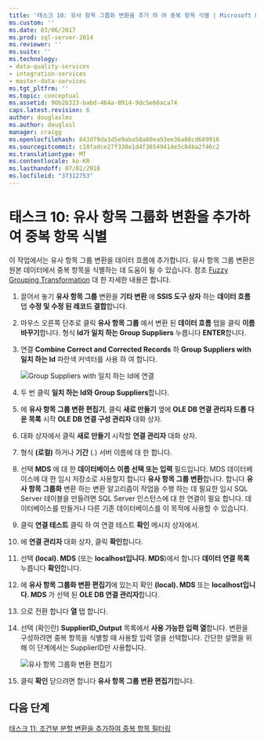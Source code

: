```yaml
---
title: '태스크 10: 유사 항목 그룹화 변환을 추가 하 여 중복 항목 식별 | Microsoft Docs'
ms.custom: ''
ms.date: 03/06/2017
ms.prod: sql-server-2014
ms.reviewer: ''
ms.suite: ''
ms.technology:
- data-quality-services
- integration-services
- master-data-services
ms.tgt_pltfrm: ''
ms.topic: conceptual
ms.assetid: 90b2b323-babd-464a-8914-9dc5e66aca74
caps.latest.revision: 6
author: douglaslms
ms.author: douglasl
manager: craigg
ms.openlocfilehash: 843d79da1d5e9aba58a80ea93ee36a68cd689916
ms.sourcegitcommit: c18fadce27f330e1d4f36549414e5c84ba2f46c2
ms.translationtype: MT
ms.contentlocale: ko-KR
ms.lasthandoff: 07/02/2018
ms.locfileid: "37312753"
---
```

# <a name="task-10-adding-fuzzy-group-transform-to-identify-duplicates"></a>태스크 10: 유사 항목 그룹화 변환을 추가하여 중복 항목 식별
  이 작업에서는 유사 항목 그룹 변환을 데이터 흐름에 추가합니다. 유사 항목 그룹 변환은 원본 데이터에서 중복 항목을 식별하는 데 도움이 될 수 있습니다. 참조 [Fuzzy Grouping Transformation](http://msdn.microsoft.com/library/ms141764.aspx) 대 한 자세한 내용은 합니다.  
  
1.  끌어서 놓기 **유사 항목 그룹** 변환을 **기타 변환** 에 **SSIS 도구 상자** 하는 **데이터 흐름** 탭  **수정 및 수정 된 레코드 결합**합니다.  
  
2.  마우스 오른쪽 단추로 클릭 **유사 항목 그룹** 에서 변환 된 **데이터 흐름** 탭을 클릭 **이름 바꾸기**합니다. 형식 **Id가 일치 하는 Group Suppliers** 누릅니다 **ENTER**합니다.  
  
3.  연결 **Combine Correct and Corrected Records** 하 **Group Suppliers with 일치 하는 Id** 파란색 커넥터를 사용 하 여 합니다.  
  
     ![Group Suppliers with 일치 하는 Id에 연결](../../2014/tutorials/media/et-addingfgttoidentifyduplicates-01.jpg "Group Suppliers with 일치 하는 Id에 연결")  
  
4.  두 번 클릭 **일치 하는 Id와 Group Suppliers**합니다.  
  
5.  에 **유사 항목 그룹 변환 편집기**, 클릭 **새로 만들기** 옆에 **OLE DB 연결 관리자 드롭 다운 목록** 시작 **OLE DB 연결 구성 관리자** 대화 상자.  
  
6.  대화 상자에서 클릭 **새로 만들기** 시작할 **연결 관리자** 대화 상자.  
  
7.  형식 **(로컬)** 하거나 **기간** (.) 서버 이름에 대 한 합니다.  
  
8.  선택 **MDS** 에 대 한 **데이터베이스 이름 선택 또는 입력** 필드입니다. MDS 데이터베이스에 대 한 임시 저장소로 사용할지 합니다 **유사 항목 그룹 변환**합니다. 합니다 **유사 항목 그룹화** 변환 하는 변환 알고리즘이 작업을 수행 하는 데 필요한 임시 SQL Server 테이블을 만들려면 SQL Server 인스턴스에 대 한 연결이 필요 합니다. 데이터베이스를 만들거나 다른 기존 데이터베이스를 이 목적에 사용할 수 있습니다.  
  
9. 클릭 **연결 테스트** 클릭 하 여 연결 테스트 **확인** 메시지 상자에서.  
  
10. 에 **연결 관리자** 대화 상자, 클릭 **확인**합니다.  
  
11. 선택 **(local). MDS** (또는 **localhost입니다. MDS**)에서 합니다 **데이터 연결 목록** 누릅니다 **확인**합니다.  
  
12. 에 **유사 항목 그룹화 변환 편집기**에 있는지 확인 **(local). MDS** 또는 **localhost입니다. MDS** 가 선택 된 **OLE DB 연결 관리자**합니다.  
  
13. 으로 전환 합니다 **열** 탭 합니다.  
  
14. 선택 (확인란) **SupplierID_Output** 목록에서 **사용 가능한 입력 열**합니다. 변환을 구성하려면 중복 항목을 식별할 때 사용할 입력 열을 선택합니다. 간단한 설명을 위해 이 단계에서는 SupplierID만 사용합니다.  
  
     ![유사 항목 그룹화 변환 편집기](../../2014/tutorials/media/et-addingfgttoidentifyduplicates-02.jpg "유사 항목 그룹화 변환 편집기")  
  
15. 클릭 **확인** 닫으려면 합니다 **유사 항목 그룹 변환 편집기**합니다.  
  
## <a name="next-step"></a>다음 단계  
 [태스크 11: 조건부 분할 변환을 추가하여 중복 항목 필터링](../../2014/tutorials/task-11-adding-conditional-split-transform-to-filter-duplicates.md)  
  
  
